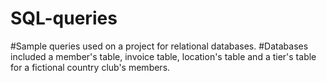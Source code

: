# SQL-queries
#Sample queries used on a project for relational databases. 
#Databases included a member's table, invoice table, location's table and a tier's table for a fictional country club's members.
